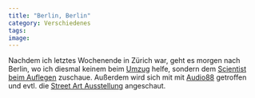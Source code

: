 ```yaml
---
title: "Berlin, Berlin"
category: Verschiedenes
tags: 
image: 
---
```


Nachdem ich letztes Wochenende in Zürich war, geht es morgen nach Berlin, wo ich diesmal keinem beim [Umzug](http://www.misantropolis.de/home.php?ID=375) helfe, sondern dem [Scientist beim Auflegen](http://www.hiphop.de/de/home.cfm?p=490&hiphop-events-termine-veranstaltung-dates) zuschaue. Außerdem wird sich mit mit [Audio88](http://www.audio88.de/) getroffen und evtl. die [Street Art Ausstellung](http://www.backjumps.org/li2_pr.html) angeschaut.